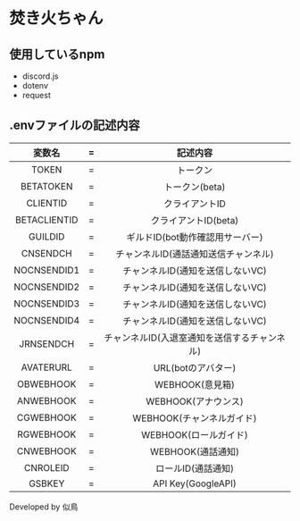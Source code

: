 # 焚き火ちゃん

## 使用しているnpm
- discord.js
- dotenv
- request
## .envファイルの記述内容

|変数名|=|記述内容|
|:---:|:---:|:---:|
|TOKEN|=|トークン|
|BETATOKEN|=|トークン(beta)|
|CLIENTID|=|クライアントID|
|BETACLIENTID|=|クライアントID(beta)|
|GUILDID|=|ギルドID(bot動作確認用サーバー)|
|CNSENDCH|=|チャンネルID(通話通知送信チャンネル)|
|NOCNSENDID1|=|チャンネルID(通知を送信しないVC)|
|NOCNSENDID2|=|チャンネルID(通知を送信しないVC)|
|NOCNSENDID3|=|チャンネルID(通知を送信しないVC)|
|NOCNSENDID4|=|チャンネルID(通知を送信しないVC)|
|JRNSENDCH|=|チャンネルID(入退室通知を送信するチャンネル)|
|AVATERURL|=|URL(botのアバター)|
|OBWEBHOOK|=|WEBHOOK(意見箱)|
|ANWEBHOOK|=|WEBHOOK(アナウンス)|
|CGWEBHOOK|=|WEBHOOK(チャンネルガイド)|
|RGWEBHOOK|=|WEBHOOK(ロールガイド)|
|CNWEBHOOK|=|WEBHOOK(通話通知)|
|CNROLEID|=|ロールID(通話通知)|
|GSBKEY|=|API Key(GoogleAPI)|

Developed by 似鳥